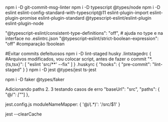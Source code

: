 npm i -D git-commit-msg-linter
npm i -D typescript @types/node
npm i -D eslint eslint-config-standard-with-typescript@11 eslint-plugin-import eslint-plugin-promise eslint-plugin-standard @typescript-eslint/eslint-plugin eslint-plugin-node

 "@typescript-eslint/consistent-type-definitions": "off",    # ajuda no  type e na interface no .eslintrc.json
    "@typescript-eslint/strict-boolean-expression": "off"   #comparação !boolean

#Evitar commits defeituosos
npm i -D lint-staged husky
.lintstagedrc
{ #Arquivos modificados, vou colocar script, antes de fazer o commit
  "*.{ts,tsx}": [
    "eslint 'src/**' --fix"
  ]
}
.huskyrc
{
  "hooks": {
    "pre-commit": "lint-staged"
  }
}
npm i -D jest @types/jest ts-jest

npm i -D faker @types/faker

Adicionando paths 2. 3 testando casos de erro
  "baseUrl": "src",
  "paths": {
    "@/*": ["*"]
  },

jest.config.js
  moduleNameMapper: {
    '@/(.*)': '<rootDir>/src/$1'
  }

jest --clearCache
